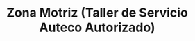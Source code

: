 ---
title: "Zona Motriz (Taller de Servicio Auteco Autorizado)"
url: /envigado/zona-motriz-taller-de-servicio-auteco-autorizado/
shop: motocicleta
---